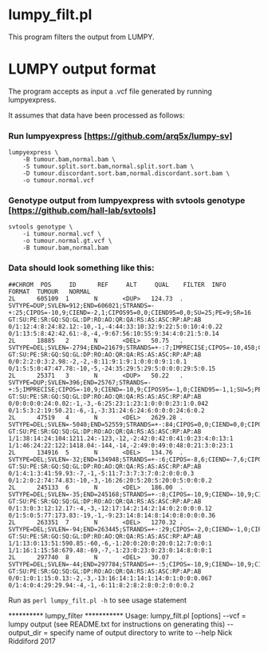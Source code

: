 # lumpy_filt.pl

This program filters the output from LUMPY.

# LUMPY output format

The program accepts as input a .vcf file generated by running lumpyexpress.

It assumes that data have been processed as follows: 

### Run lumpyexpress [https://github.com/arq5x/lumpy-sv]

```{bash}
lumpyexpress \
	-B tumour.bam,normal.bam \
	-S tumour.split.sort.bam,normal.split.sort.bam \
    -D tumour.discordant.sort.bam,normal.discordant.sort.bam \
    -o tumour.normal.vcf
```

### Genotype output from lumpyexpress with svtools genotype [https://github.com/hall-lab/svtools]

```{bash}
svtools genotype \
	-i tumour.normal.vcf \
	-o tumour.normal.gt.vcf \
	-B tumour.bam,normal.bam
```

### Data should look something like this:

```
##CHROM  POS     ID      REF     ALT     QUAL    FILTER  INFO    FORMAT  TUMOUR   NORMAL
2L      605109  1       N       <DUP>   124.73  .       SVTYPE=DUP;SVLEN=912;END=606021;STRANDS=-+:25;CIPOS=-10,9;CIEND=-2,1;CIPOS95=0,0;CIEND95=0,0;SU=25;PE=9;SR=16   GT:SU:PE:SR:GQ:SQ:GL:DP:RO:AO:QR:QA:RS:AS:ASC:RP:AP:AB  0/1:12:4:8:24:82.12:-10,-1,-4:44:33:10:32:9:22:5:0:10:4:0.22    0/1:13:5:8:42:42.61:-8,-4,-9:67:56:10:55:9:34:4:0:21:5:0.14
2L      18885   2       N       <DEL>   50.75   .       SVTYPE=DEL;SVLEN=-2794;END=21679;STRANDS=+-:7;IMPRECISE;CIPOS=-10,458;CIEND=-361,9;CIPOS95=-3,60;CIEND95=-54,3;SU=7;PE=7;SR=0   GT:SU:PE:SR:GQ:SQ:GL:DP:RO:AO:QR:QA:RS:AS:ASC:RP:AP:AB  0/0:2:2:0:3:2.98:-2,-2,-8:11:9:1:9:1:0:0:0:9:1:0.1      0/1:5:5:0:47:47.78:-10,-5,-24:35:29:5:29:5:0:0:0:29:5:0.15
2L      25371   3       N       <DUP>   50.22   .       SVTYPE=DUP;SVLEN=396;END=25767;STRANDS=-+:5;IMPRECISE;CIPOS=-10,9;CIEND=-10,9;CIPOS95=-1,0;CIEND95=-1,1;SU=5;PE=3;SR=2  GT:SU:PE:SR:GQ:SQ:GL:DP:RO:AO:QR:QA:RS:AS:ASC:RP:AP:AB  0/0:0:0:0:24:0.02:-1,-3,-6:25:23:1:23:1:0:0:0:23:1:0.042        0/1:5:3:2:19:50.21:-6,-1,-3:31:24:6:24:6:0:0:0:24:6:0.2
2L      47519   4       N       <DEL>   2629.28 .       SVTYPE=DEL;SVLEN=-5040;END=52559;STRANDS=+-:84;CIPOS=0,0;CIEND=0,0;CIPOS95=0,0;CIEND95=0,0;SU=84;PE=38;SR=46    GT:SU:PE:SR:GQ:SQ:GL:DP:RO:AO:QR:QA:RS:AS:ASC:RP:AP:AB  1/1:38:14:24:104:1211.24:-123,-12,-2:42:0:42:0:41:0:23:4:0:13:1 1/1:46:24:22:122:1418.04:-144,-14,-2:49:0:49:0:48:0:21:3:0:23:1
2L      134916  5       N       <DEL>   134.76  .       SVTYPE=DEL;SVLEN=-32;END=134948;STRANDS=+-:6;CIPOS=-8,6;CIEND=-7,6;CIPOS95=0,0;CIEND95=0,0;SU=6;PE=1;SR=5       GT:SU:PE:SR:GQ:SQ:GL:DP:RO:AO:QR:QA:RS:AS:ASC:RP:AP:AB  0/1:4:1:3:41:59.93:-7,-1,-5:11:7:3:7:3:7:0:2:0:0:0.3    0/1:2:0:2:74:74.83:-10,-3,-16:26:20:5:20:5:20:0:5:0:0:0.2
2L      245133  6       N       <DEL>   186.00  .       SVTYPE=DEL;SVLEN=-35;END=245168;STRANDS=+-:8;CIPOS=-10,9;CIEND=-10,9;CIPOS95=0,0;CIEND95=0,0;SU=8;PE=0;SR=8     GT:SU:PE:SR:GQ:SQ:GL:DP:RO:AO:QR:QA:RS:AS:ASC:RP:AP:AB  0/1:3:0:3:12:12.17:-4,-3,-12:17:14:2:14:2:14:0:2:0:0:0.12       0/1:5:0:5:77:173.83:-19,-1,-9:23:14:8:14:8:14:0:8:0:0:0.36
2L      263351  7       N       <DEL>   1270.32 .       SVTYPE=DEL;SVLEN=-94;END=263445;STRANDS=+-:29;CIPOS=-2,0;CIEND=-1,0;CIPOS95=0,0;CIEND95=0,0;SU=29;PE=1;SR=28    GT:SU:PE:SR:GQ:SQ:GL:DP:RO:AO:QR:QA:RS:AS:ASC:RP:AP:AB  1/1:13:0:13:51:590.85:-60,-6,-1:20:0:20:0:20:0:12:7:0:0:1       1/1:16:1:15:58:679.48:-69,-7,-1:23:0:23:0:23:0:14:8:0:0:1
2L      297740  8       N       <DEL>   30.07   .       SVTYPE=DEL;SVLEN=-44;END=297784;STRANDS=+-:5;CIPOS=-10,9;CIEND=-10,9;CIPOS95=0,0;CIEND95=0,0;SU=5;PE=0;SR=5     GT:SU:PE:SR:GQ:SQ:GL:DP:RO:AO:QR:QA:RS:AS:ASC:RP:AP:AB  0/0:1:0:1:15:0.13:-2,-3,-13:16:14:1:14:1:14:0:1:0:0:0.067       0/1:4:0:4:29:29.94:-4,-1,-6:11:8:2:8:2:8:0:2:0:0:0.2
```


Run as `perl lumpy_filt.pl -h` to see usage statement

********** lumpy_filter ***********
Usage: lumpy_filt.pl [options]
  --vcf = lumpy output (see README.txt for instructions on generating this)
  --output_dir = specify name of output directory to write to
  --help
Nick Riddiford 2017